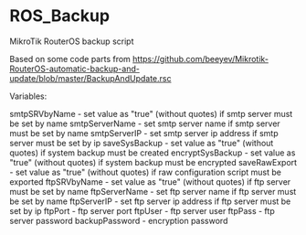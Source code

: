 # ROS_Backup
MikroTik RouterOS backup script

Based on some code parts from https://github.com/beeyev/Mikrotik-RouterOS-automatic-backup-and-update/blob/master/BackupAndUpdate.rsc

Variables:

smtpSRVbyName - set value as "true" (without quotes) if smtp server must be set by name
smtpServerName - set smtp server name if smtp server must be set by name
smtpServerIP - set smtp server ip address if smtp server must be set by ip
saveSysBackup - set value as "true" (without quotes) if system backup must be created
encryptSysBackup - set value as "true" (without quotes) if system backup must be encrypted
saveRawExport - set value as "true" (without quotes) if raw configuration script must be exported
ftpSRVbyName - set value as "true" (without quotes) if ftp server must be set by name
ftpServerName - set ftp server name if ftp server must be set by name
ftpServerIP - set ftp server ip address if ftp server must be set by ip
ftpPort - ftp server port
ftpUser - ftp server user
ftpPass - ftp server password
backupPassword - encryption password
